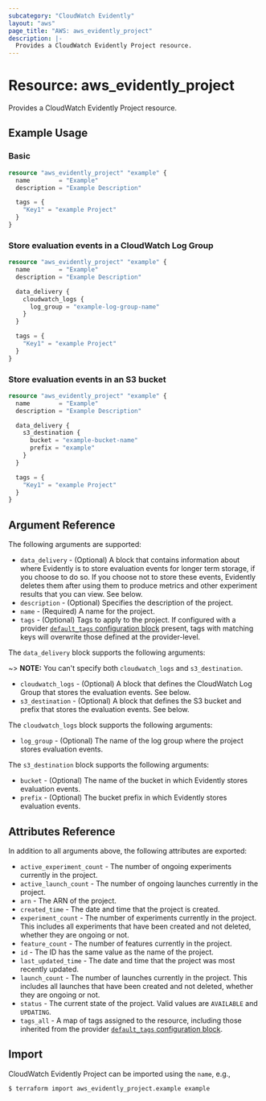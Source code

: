 ```yaml
---
subcategory: "CloudWatch Evidently"
layout: "aws"
page_title: "AWS: aws_evidently_project"
description: |-
  Provides a CloudWatch Evidently Project resource.
---
```


# Resource: aws_evidently_project

Provides a CloudWatch Evidently Project resource.

## Example Usage

### Basic

```terraform
resource "aws_evidently_project" "example" {
  name        = "Example"
  description = "Example Description"

  tags = {
    "Key1" = "example Project"
  }
}
```

### Store evaluation events in a CloudWatch Log Group

```terraform
resource "aws_evidently_project" "example" {
  name        = "Example"
  description = "Example Description"

  data_delivery {
    cloudwatch_logs {
      log_group = "example-log-group-name"
    }
  }

  tags = {
    "Key1" = "example Project"
  }
}
```

### Store evaluation events in an S3 bucket

```terraform
resource "aws_evidently_project" "example" {
  name        = "Example"
  description = "Example Description"

  data_delivery {
    s3_destination {
      bucket = "example-bucket-name"
      prefix = "example"
    }
  }

  tags = {
    "Key1" = "example Project"
  }
}
```

## Argument Reference

The following arguments are supported:

* `data_delivery` - (Optional) A block that contains information about where Evidently is to store evaluation events for longer term storage, if you choose to do so. If you choose not to store these events, Evidently deletes them after using them to produce metrics and other experiment results that you can view. See below.
* `description` - (Optional) Specifies the description of the project.
* `name` - (Required) A name for the project.
* `tags` - (Optional) Tags to apply to the project. If configured with a provider [`default_tags` configuration block](/docs/providers/aws/index.html#default_tags-configuration-block) present, tags with matching keys will overwrite those defined at the provider-level.

The `data_delivery` block supports the following arguments:

~> **NOTE:** You can't specify both `cloudwatch_logs` and `s3_destination`.

* `cloudwatch_logs` - (Optional) A block that defines the CloudWatch Log Group that stores the evaluation events. See below.
* `s3_destination` - (Optional) A block that defines the S3 bucket and prefix that stores the evaluation events. See below.

The `cloudwatch_logs` block supports the following arguments:

* `log_group` - (Optional) The name of the log group where the project stores evaluation events.

The `s3_destination` block supports the following arguments:

* `bucket` - (Optional) The name of the bucket in which Evidently stores evaluation events.
* `prefix` - (Optional) The bucket prefix in which Evidently stores evaluation events.

## Attributes Reference

In addition to all arguments above, the following attributes are exported:

* `active_experiment_count` - The number of ongoing experiments currently in the project.
* `active_launch_count` - The number of ongoing launches currently in the project.
* `arn` - The ARN of the project.
* `created_time` - The date and time that the project is created.
* `experiment_count` - The number of experiments currently in the project. This includes all experiments that have been created and not deleted, whether they are ongoing or not.
* `feature_count` - The number of features currently in the project.
* `id` - The ID has the same value as the name of the project.
* `last_updated_time` - The date and time that the project was most recently updated.
* `launch_count` - The number of launches currently in the project. This includes all launches that have been created and not deleted, whether they are ongoing or not.
* `status` - The current state of the project. Valid values are `AVAILABLE` and `UPDATING`.
* `tags_all` - A map of tags assigned to the resource, including those inherited from the provider [`default_tags` configuration block](/docs/providers/aws/index.html#default_tags-configuration-block).

## Import

CloudWatch Evidently Project can be imported using the `name`, e.g.,

```
$ terraform import aws_evidently_project.example example
```
